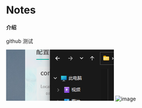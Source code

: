 # Notes

#### 介绍
github 测试

![image-20220321085054918](README.assets/image-20220321085054918.png)
![image](https://user-images.githubusercontent.com/73622416/167233168-d7148bcf-a224-4d12-a9b6-70e8a32de2de.png)
